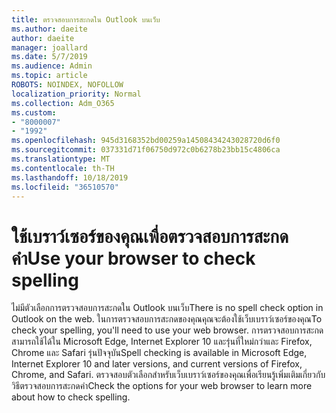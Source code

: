 ```yaml
---
title: ตรวจสอบการสะกดใน Outlook บนเว็บ
ms.author: daeite
author: daeite
manager: joallard
ms.date: 5/7/2019
ms.audience: Admin
ms.topic: article
ROBOTS: NOINDEX, NOFOLLOW
localization_priority: Normal
ms.collection: Adm_O365
ms.custom:
- "8000007"
- "1992"
ms.openlocfilehash: 945d3168352bd00259a14508434243028720d6f0
ms.sourcegitcommit: 037331d71f06750d972c0b6278b23bb15c4806ca
ms.translationtype: MT
ms.contentlocale: th-TH
ms.lasthandoff: 10/18/2019
ms.locfileid: "36510570"
---
```

# <a name="use-your-browser-to-check-spelling"></a><span data-ttu-id="a06ad-102">ใช้เบราว์เซอร์ของคุณเพื่อตรวจสอบการสะกดคำ</span><span class="sxs-lookup"><span data-stu-id="a06ad-102">Use your browser to check spelling</span></span>

<span data-ttu-id="a06ad-103">ไม่มีตัวเลือกการตรวจสอบการสะกดใน Outlook บนเว็บ</span><span class="sxs-lookup"><span data-stu-id="a06ad-103">There is no spell check option in Outlook on the web.</span></span> <span data-ttu-id="a06ad-104">ในการตรวจสอบการสะกดของคุณคุณจะต้องใช้เว็บเบราว์เซอร์ของคุณ</span><span class="sxs-lookup"><span data-stu-id="a06ad-104">To check your spelling, you'll need to use your web browser.</span></span> <span data-ttu-id="a06ad-105">การตรวจสอบการสะกดสามารถใช้ได้ใน Microsoft Edge, Internet Explorer 10 และรุ่นที่ใหม่กว่าและ Firefox, Chrome และ Safari รุ่นปัจจุบัน</span><span class="sxs-lookup"><span data-stu-id="a06ad-105">Spell checking is available in Microsoft Edge, Internet Explorer 10 and later versions, and current versions of Firefox, Chrome, and Safari.</span></span> <span data-ttu-id="a06ad-106">ตรวจสอบตัวเลือกสำหรับเว็บเบราว์เซอร์ของคุณเพื่อเรียนรู้เพิ่มเติมเกี่ยวกับวิธีตรวจสอบการสะกดคำ</span><span class="sxs-lookup"><span data-stu-id="a06ad-106">Check the options for your web browser to learn more about how to check spelling.</span></span>